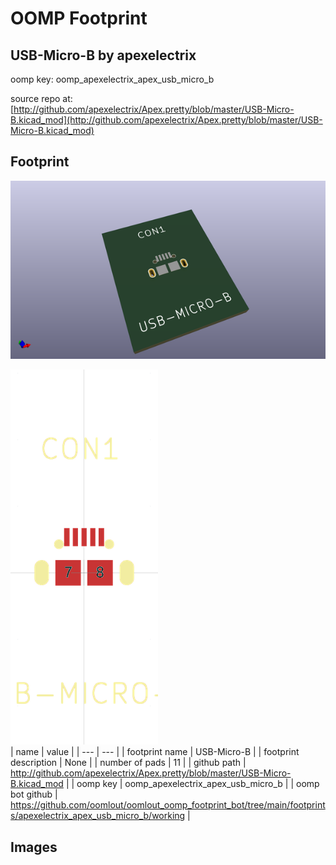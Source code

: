 # OOMP Footprint  
## USB-Micro-B  by apexelectrix  
  
oomp key: oomp_apexelectrix_apex_usb_micro_b  
  
source repo at: [http://github.com/apexelectrix/Apex.pretty/blob/master/USB-Micro-B.kicad_mod](http://github.com/apexelectrix/Apex.pretty/blob/master/USB-Micro-B.kicad_mod)  
## Footprint  
  
[![working_kicad_pcb_3d.png](working_kicad_pcb_3d_600.png)](working_kicad_pcb_3d.png)  
  
[![working.png](working_600.png)](working.png)  
| name | value | 
| --- | --- | 
| footprint name | USB-Micro-B | 
| footprint description | None | 
| number of pads | 11 | 
| github path | http://github.com/apexelectrix/Apex.pretty/blob/master/USB-Micro-B.kicad_mod | 
| oomp key | oomp_apexelectrix_apex_usb_micro_b | 
| oomp bot github | https://github.com/oomlout/oomlout_oomp_footprint_bot/tree/main/footprints/apexelectrix_apex_usb_micro_b/working | 
## Images  
